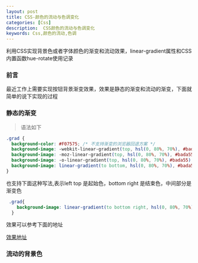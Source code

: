 ```yaml
---
layout: post
title: CSS-颜色的流动与色调变化
categories: [Css]
description:  CSS颜色的流动与色调变化
keywords: Css,颜色的流动,色调
---
```


利用CSS实现背景色或者字体颜色的渐变和流动效果，linear-gradient属性和CSS内置函数hue-rotate使用记录

### 前言
最近工作上需要实现按钮背景渐变效果，效果是静态的渐变和流动的渐变，下面就简单的说下实现的过程

### 静态的渐变

> 语法如下
> 
```css
.grad {
  background-color: #F07575; /* 不支持渐变的浏览器回退方案 */
  background-image: -webkit-linear-gradient(top, hsl(0, 80%, 70%), #bada55); /* 支持 Chrome 25 and Safari 6, iOS 6.1, Android 4.3 */
  background-image: -moz-linear-gradient(top, hsl(0, 80%, 70%), #bada55); /* 支持 Firefox (3.6 to 15) */
  background-image: -o-linear-gradient(top, hsl(0, 80%, 70%), #bada55); /* 支持旧 Opera (11.1 to 12.0) */
  background-image: linear-gradient(to bottom, hsl(0, 80%, 70%), #bada55); /* 标准语法; 需要最新版本 */
}
```


也支持下面这种写法,表示left top 是起始色，bottom right 是结束色，中间部分是渐变色

```css
 .grad{
    background-image: linear-gradient(to bottom right, hsl(0, 80%, 70%), #bada55); 
  }
```
效果可以参考下面的地址

[效果地址](https://jsrun.net/pFPKp)

### 流动的背景色
